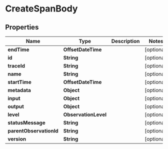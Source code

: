 

# CreateSpanBody


## Properties

| Name | Type | Description | Notes |
|------------ | ------------- | ------------- | -------------|
|**endTime** | **OffsetDateTime** |  |  [optional] |
|**id** | **String** |  |  [optional] |
|**traceId** | **String** |  |  [optional] |
|**name** | **String** |  |  [optional] |
|**startTime** | **OffsetDateTime** |  |  [optional] |
|**metadata** | **Object** |  |  [optional] |
|**input** | **Object** |  |  [optional] |
|**output** | **Object** |  |  [optional] |
|**level** | **ObservationLevel** |  |  [optional] |
|**statusMessage** | **String** |  |  [optional] |
|**parentObservationId** | **String** |  |  [optional] |
|**version** | **String** |  |  [optional] |




